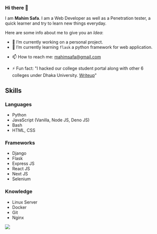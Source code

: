 ### Hi there 👋


I am **Mahim Safa**. I am a Web Developer as well as a Penetration tester, a quick learner and try to learn new things everyday.

Here are some info about me to give you an *Idea*:

- 🔭 I’m currently working on a personal project.
- 🌱 I’m currently learning `flask` a python framework for web application.
<!-- - 👯 I’m looking to collaborate on ... -->
<!-- - 🤔 I’m looking for help with ... -->
<!-- - 💬 Ask me about ... -->
- 📫 How to reach me: [mahimsafa@gmail.com](mailto:mahimsafa@gmail.com)
<!-- - 😄 Pronouns: ... -->
- ⚡ Fun fact: "I hacked our college student portal along with other 6 colleges under Dhaka University. [Writeup](https://mahimsafa.medium.com/how-i-hacked-dhaka-university-affiliated-7c-213f158abbaf)"



## Skills

### Languages
- Python
- JavaScript (Vanilla, Node JS, Deno JS)
- Bash
- HTML, CSS

### Frameworks
- Django
- Flask
- Express JS
- React JS
- Next JS
- Selenium

### Knowledge
- Linux Server
- Docker
- Git
- Nginx

<a align="center" href="http://twitter.com/mahim_safa">
   <img src="https://img.shields.io/twitter/follow/mahim_safa?label=Twitter&logo=twitter&style=for-the-badge&color=blue"/>
</a>
